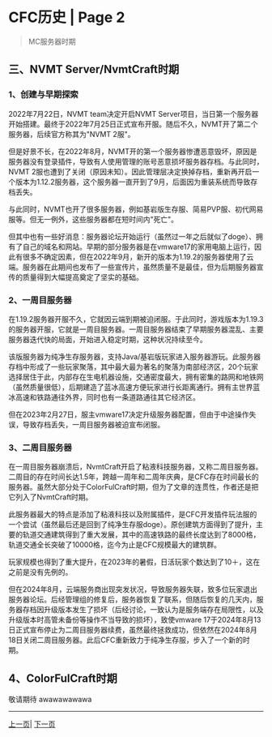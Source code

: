 # CFC历史 | Page 2

> MC服务器时期

## 三、NVMT Server/NvmtCraft时期  

### 1、创建与早期探索  

2022年7月22日，NVMT team决定开启NVMT Server项目，当日第一个服务器开始搭建。最终于2022年7月25日正式宣布开服。随后不久，NVMT开了第二个服务器，后续官方称其为"NVMT 2服"。  

但是好景不长，在2022年8月，NVMT开的第一个服务器惨遭恶意毁坏，原因是服务器没有登录插件，导致有人使用管理的账号恶意损坏服务器存档。与此同时，NVMT 2服也遭到了关闭（原因未知）。因此管理层决定换掉存档，重新再开启一个版本为1.12.2服务器，这个服务器一直开到了9月，后面因为重装系统而导致存档丢失。  

与此同时，NVMT也开了很多服务器，例如基岩版生存服、简易PVP服、初代网易服等。但无一例外，这些服务器都在短时间内"死亡"。  

但其中也有一些好消息：服务器论坛开始运行（虽然过一年之后就似了doge）、拥有了自己的域名和网站。早期的部分服务器是在vmware17的家用电脑上运行，因此有很多不确定因素，但在2022年9月，新开的版本为1.19.2的服务器使用了云端。服务器在此期间也发布了一些宣传片，虽然质量不是最佳，但为后期服务器宣传的质量得到大幅提高奠定了坚实的基础。  

### 2、一周目服务器  

在1.19.2服务器开服不久，它就因云端到期被迫闭服。于此同时，游戏版本为1.19.3的服务器开服，它就是一周目服务器。一周目服务器结束了早期服务器混乱、主要服务器迭代快的局面，开始进入稳定时期，这种状况持续至今。  

该版服务器为纯净生存服务器，支持Java/基岩版玩家进入服务器游玩。此服务器存档中形成了一些玩家聚落，其中最大最为著名的聚落为南部经济区，20个玩家选择居住于此，内部存在生电机器设施，交通密度最大，拥有密集的路网和地铁网（虽然质量很低），后期建造了蓝冰高速方便玩家进行长距离通行。拥有主世界蓝冰高速和铁路通往外界，同时也有一条道路通往其它经济区。  

但在2023年2月27日，服主vmware17决定升级服务器配置，但由于中途操作失误，导致存档丢失，一周目服务器被迫宣布闭服。  

### 3、二周目服务器  

在一周目服务器崩溃后，NvmtCraft开启了粘液科技服务器，又称二周目服务器。二周目的存在时间长达1.5年，跨越一周年和二周年庆典，是CFC存在时间最长的服务器。虽然大部分处于ColorFulCraft时期，但为了文章的连贯性，作者还是把它列入了NvmtCraft时期。  

此服务器最大的特点是添加了粘液科技以及附属插件，是CFC开发插件玩法服的一个尝试（虽然最后还是回到了纯净生存服doge）。原创建筑方面得到了提升，主要的轨道交通建筑得到了重大发展，其中的高速铁路的最终长度达到了8000格，轨道交通全长突破了10000格，迄今为止是CFC规模最大的建筑群。  

玩家规模也得到了重大提升，在2023年的暑假，日活玩家个数达到了10＋，这在之前是没有先例的。  

但在2024年8月，云端服务商出现突发状况，导致服务器失联，致多位玩家退出服务器论坛。后经管理组的修复后，服务器恢复了联系，但随后恢复的几天内，服务器存档因升级版本发生了损坏（后经讨论，一致认为是服务端存在局限性，以及升级版本时高管未备份等操作不当导致的损坏），致使vmware 17于2024年8月13日正式宣布停止为二周目服务器续费，虽然最终拯救成功，但依然在2024年8月18日关闭二周目服务器。此后CFC重新致力于纯净生存服，步入了一个新的时期。 


## 4、ColorFulCraft时期
敬请期待
awawawawawa



---
[上一页](history.md)| [下一页](history_3.md)
